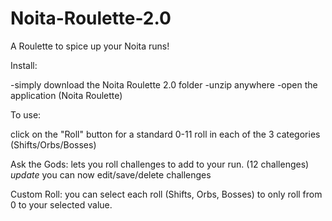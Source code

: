 # Noita-Roulette-2.0
 A Roulette to spice up your Noita runs!

Install: 

-simply download the Noita Roulette 2.0 folder
-unzip anywhere
-open the application (Noita Roulette)


To use:

click on the "Roll" button for a standard 0-11 roll in each of the 3 categories (Shifts/Orbs/Bosses)

Ask the Gods:
lets you roll challenges to add to your run. (12 challenges)
*update*
you can now edit/save/delete challenges

Custom Roll:
you can select each roll (Shifts, Orbs, Bosses) to only roll from 0 to your selected value.
